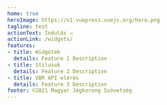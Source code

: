 ```yaml
---
home: true
heroImage: https://v1.vuepress.vuejs.org/hero.png
tagline: test
actionText: Indulás →
actionLink: /widgets/
features:
- title: Widgetek
  details: Feature 1 Description
- title: Stílusok
  details: Feature 2 Description
- title: VBR API elérés
  details: Feature 3 Description
footer: ©2021 Magyar Jégkorong Szövetség
---
```

